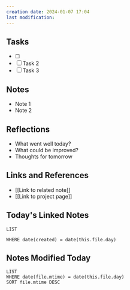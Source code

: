 ```yaml
---
creation date: 2024-01-07 17:04
last modification:
---
```



## Tasks
- [ ] 
- [ ] Task 2
- [ ] Task 3

## Notes
- Note 1
- Note 2

## Reflections
- What went well today?
- What could be improved?
- Thoughts for tomorrow

## Links and References
- [[Link to related note]]
- [[Link to project page]]

## Today's Linked Notes
```dataview
LIST

WHERE date(created) = date(this.file.day)

```


## Notes Modified Today
```dataview
LIST
WHERE date(file.mtime) = date(this.file.day)
SORT file.mtime DESC
```
